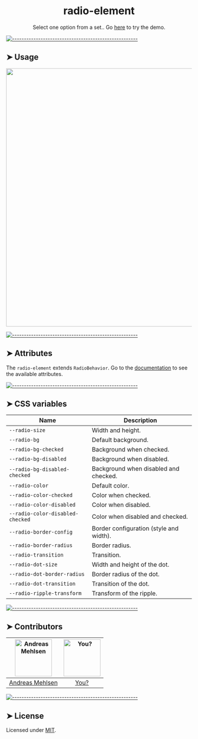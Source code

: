 <h1 align="center">radio-element</h1>
<p align="center">Select one option from a set.. Go <a href="http://elem.dev/demo/radio">here</a> to try the demo.</p>


[![-----------------------------------------------------](https://raw.githubusercontent.com/andreasbm/readme/master/assets/lines/colored.png)](#usage)

## ➤ Usage

<a href="http://elem.dev/demo/radio" align="center">
  <img src="https://raw.githubusercontent.com/andreasbm/elements/master/screenshots/radio-element.png?token=AF-iBcoNrrO2pTIZCQ-9BR6Ih6wh0bq7ks5chEqcwA%3D%3D" width="700" />
</a>


[![-----------------------------------------------------](https://raw.githubusercontent.com/andreasbm/readme/master/assets/lines/colored.png)](#attributes)

## ➤ Attributes

The `radio-element` extends `RadioBehavior`. Go to the [documentation](/src/lib/behavior/radio) to see the available attributes.


[![-----------------------------------------------------](https://raw.githubusercontent.com/andreasbm/readme/master/assets/lines/colored.png)](#css-variables)

## ➤ CSS variables

| Name | Description |
| ------- | ------- |
| `--radio-size` | Width and height. |
| `--radio-bg` | Default background. |
| `--radio-bg-checked` | Background when checked. |
| `--radio-bg-disabled` | Background when disabled. |
| `--radio-bg-disabled-checked` | Background when disabled and checked. |
| `--radio-color` | Default color. |
| `--radio-color-checked` | Color when checked. |
| `--radio-color-disabled` | Color when disabled. |
| `--radio-color-disabled-checked` | Color when disabled and checked. |
| `--radio-border-config` | Border configuration (style and width). |
| `--radio-border-radius` | Border radius. |
| `--radio-transition` | Transition. |
| `--radio-dot-size` | Width and height of the dot. |
| `--radio-dot-border-radius` | Border radius of the dot. |
| `--radio-dot-transition` | Transition of the dot. |
| `--radio-ripple-transform` | Transform of the ripple. |


[![-----------------------------------------------------](https://raw.githubusercontent.com/andreasbm/readme/master/assets/lines/colored.png)](#contributors)

## ➤ Contributors
	
|[<img alt="Andreas Mehlsen" src="https://avatars1.githubusercontent.com/u/6267397?s=460&v=4" width="100">](https://twitter.com/andreasmehlsen) | [<img alt="You?" src="https://joeschmoe.io/api/v1/random" width="100">](https://github.com/andreasbm/elements/blob/master/CONTRIBUTING.md)|
|:---: | :---:|
|[Andreas Mehlsen](https://twitter.com/andreasmehlsen) | [You?](https://github.com/andreasbm/elements/blob/master/CONTRIBUTING.md)|

[![-----------------------------------------------------](https://raw.githubusercontent.com/andreasbm/readme/master/assets/lines/colored.png)](#license)

## ➤ License
	
Licensed under [MIT](https://opensource.org/licenses/MIT).
